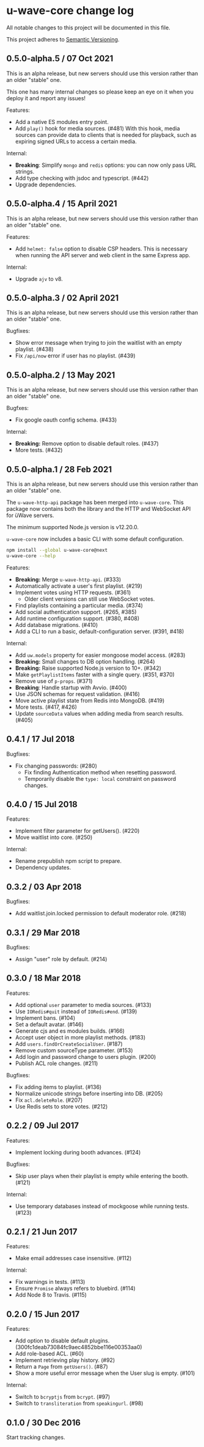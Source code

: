# u-wave-core change log

All notable changes to this project will be documented in this file.

This project adheres to [Semantic Versioning](http://semver.org/).

## 0.5.0-alpha.5 / 07 Oct 2021
This is an alpha release, but new servers should use this version rather than an older "stable" one.

This one has many internal changes so please keep an eye on it when you deploy it and report any issues!

Features:
 * Add a native ES modules entry point.
 * Add `play()` hook for media sources. (#481)
   With this hook, media sources can provide data to clients that is needed for playback,
   such as expiring signed URLs to access a certain media.

Internal:
 * **Breaking**: Simplify `mongo` and `redis` options: you can now only pass URL strings.
 * Add type checking with jsdoc and typescript. (#442)
 * Upgrade dependencies.

## 0.5.0-alpha.4 / 15 April 2021

This is an alpha release, but new servers should use this version rather than an older "stable" one.

Features:
 * Add `helmet: false` option to disable CSP headers. This is necessary when running the API server and web client in the same Express app.

Internal:
 * Upgrade `ajv` to v8.

## 0.5.0-alpha.3 / 02 April 2021

This is an alpha release, but new servers should use this version rather than an older "stable" one.

Bugfixes:
* Show error message when trying to join the waitlist with an empty playlist. (#438)
* Fix `/api/now` error if user has no playlist. (#439)

## 0.5.0-alpha.2 / 13 May 2021

This is an alpha release, but new servers should use this version rather than an older "stable" one.

Bugfxes:
 * Fix google oauth config schema. (#433)

Internal:
 * **Breaking:** Remove option to disable default roles. (#437)
 * More tests. (#432)

## 0.5.0-alpha.1 / 28 Feb 2021

This is an alpha release, but new servers should use this version rather than an older "stable" one.

The `u-wave-http-api` package has been merged into `u-wave-core`. This package now contains both the library and the HTTP and WebSocket API for üWave servers.

The minimum supported Node.js version is v12.20.0.

`u-wave-core` now includes a basic CLI with some default configuration.

```bash
npm install --global u-wave-core@next
u-wave-core --help
```

Features:
 * **Breaking:** Merge `u-wave-http-api`. (#333)
 * Automatically activate a user's first playlist. (#219)
 * Implement votes using HTTP requests. (#361)
   * Older client versions can still use WebSocket votes.
 * Find playlists containing a particular media. (#374)
 * Add social authentication support. (#265, #385)
 * Add runtime configuration support. (#380, #408)
 * Add database migrations. (#410)
 * Add a CLI to run a basic, default-configuration server. (#391, #418)

Internal:
 * Add `uw.models` property for easier mongoose model access. (#283)
 * **Breaking:** Small changes to DB option handling. (#264)
 * **Breaking:** Raise supported Node.js version to 10+. (#342)
 * Make `getPlaylistItems` faster with a single query. (#351, #370)
 * Remove use of `p-props`. (#371)
 * **Breaking**: Handle startup with Avvio. (#400)
 * Use JSON schemas for request validation. (#416)
 * Move active playlist state from Redis into MongoDB. (#419)
 * More tests. (#417, #426)
 * Update `sourceData` values when adding media from search results. (#405)

## 0.4.1 / 17 Jul 2018

Bugfixes:
 * Fix changing passwords: (#280)
   * Fix finding Authentication method when resetting password.
   * Temporarily disable the `type: local` constraint on password changes.

## 0.4.0 / 15 Jul 2018

Features:
 * Implement filter parameter for getUsers(). (#220)
 * Move waitlist into core. (#250)

Internal:
 * Rename prepublish npm script to prepare.
 * Dependency updates.

## 0.3.2 / 03 Apr 2018

Bugfixes:

 * Add waitlist.join.locked permission to default moderator role. (#218)

## 0.3.1 / 29 Mar 2018

Bugfixes:

 * Assign "user" role by default. (#214)

## 0.3.0 / 18 Mar 2018

Features:

 * Add optional `user` parameter to media sources. (#133)
 * Use `IORedis#quit` instead of `IORedis#end`. (#139)
 * Implement bans. (#104)
 * Set a default avatar. (#146)
 * Generate cjs and es modules builds. (#166)
 * Accept user object in more playlist methods. (#183)
 * Add `users.findOrCreateSocialUser`. (#187)
 * Remove custom sourceType parameter. (#153)
 * Add login and password change to users plugin. (#200)
 * Publish ACL role changes. (#211)

Bugfixes:

 * Fix adding items to playlist. (#136)
 * Normalize unicode strings before inserting into DB. (#205)
 * Fix `acl.deleteRole`. (#207)
 * Use Redis sets to store votes. (#212)

## 0.2.2 / 09 Jul 2017

Features:

 * Implement locking during booth advances. (#124)

Bugfixes:

 * Skip user plays when their playlist is empty while entering the booth. (#121)

Internal:

 * Use temporary databases instead of mockgoose while running tests. (#123)

## 0.2.1 / 21 Jun 2017

Features:

 * Make email addresses case insensitive. (#112)

Internal:

 * Fix warnings in tests. (#113)
 * Ensure `Promise` always refers to bluebird. (#114)
 * Add Node 8 to Travis. (#115)

## 0.2.0 / 15 Jun 2017

Features:

 * Add option to disable default plugins. (300fc1deab73084fc9aec4852bbe116e00353aa0)
 * Add role-based ACL. (#60)
 * Implement retrieving play history. (#92)
 * Return a `Page` from `getUsers()`. (#87)
 * Show a more useful error message when the User slug is empty. (#101)

Internal:

 * Switch to `bcryptjs` from `bcrypt`. (#97)
 * Switch to `transliteration` from `speakingurl`. (#98)

## 0.1.0 / 30 Dec 2016

Start tracking changes.
